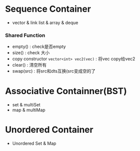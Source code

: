 # Sequence Container
- vector & link list & array & deque

### Shared Function
- empty() : check是否empty
- size() : check 大小
- copy constructor `vector<int> vec2(vec)` : 将vec copy给vec2
- clear() : 清空所有
- swap(src) : 将src和dts互换(src变成空的了

# Associative Containner(BST)
- set & multiSet
- map & multiMap

# Unordered Container
- Unordered Set & Map
